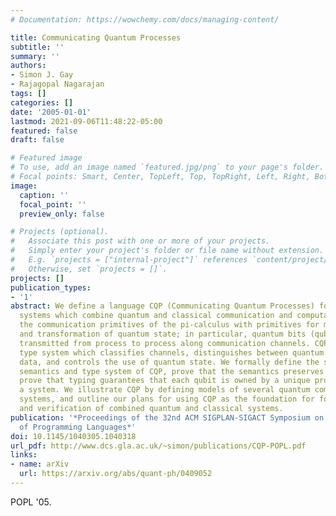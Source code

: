```yaml
---
# Documentation: https://wowchemy.com/docs/managing-content/

title: Communicating Quantum Processes
subtitle: ''
summary: ''
authors:
- Simon J. Gay
- Rajagopal Nagarajan
tags: []
categories: []
date: '2005-01-01'
lastmod: 2021-09-06T11:48:22-05:00
featured: false
draft: false

# Featured image
# To use, add an image named `featured.jpg/png` to your page's folder.
# Focal points: Smart, Center, TopLeft, Top, TopRight, Left, Right, BottomLeft, Bottom, BottomRight.
image:
  caption: ''
  focal_point: ''
  preview_only: false

# Projects (optional).
#   Associate this post with one or more of your projects.
#   Simply enter your project's folder or file name without extension.
#   E.g. `projects = ["internal-project"]` references `content/project/deep-learning/index.md`.
#   Otherwise, set `projects = []`.
projects: []
publication_types:
- '1'
abstract: We define a language CQP (Communicating Quantum Processes) for modelling
  systems which combine quantum and classical communication and computation. CQP combines
  the communication primitives of the pi-calculus with primitives for measurement
  and transformation of quantum state; in particular, quantum bits (qubits) can be
  transmitted from process to process along communication channels. CQP has a static
  type system which classifies channels, distinguishes between quantum and classical
  data, and controls the use of quantum state. We formally define the syntax, operational
  semantics and type system of CQP, prove that the semantics preserves typing, and
  prove that typing guarantees that each qubit is owned by a unique process within
  a system. We illustrate CQP by defining models of several quantum communication
  systems, and outline our plans for using CQP as the foundation for formal analysis
  and verification of combined quantum and classical systems.
publication: '*Proceedings of the 32nd ACM SIGPLAN-SIGACT Symposium on Principles
  of Programming Languages*'
doi: 10.1145/1040305.1040318
url_pdf: http://www.dcs.gla.ac.uk/~simon/publications/CQP-POPL.pdf
links:
- name: arXiv
  url: https://arxiv.org/abs/quant-ph/0409052
---
```

POPL '05. 